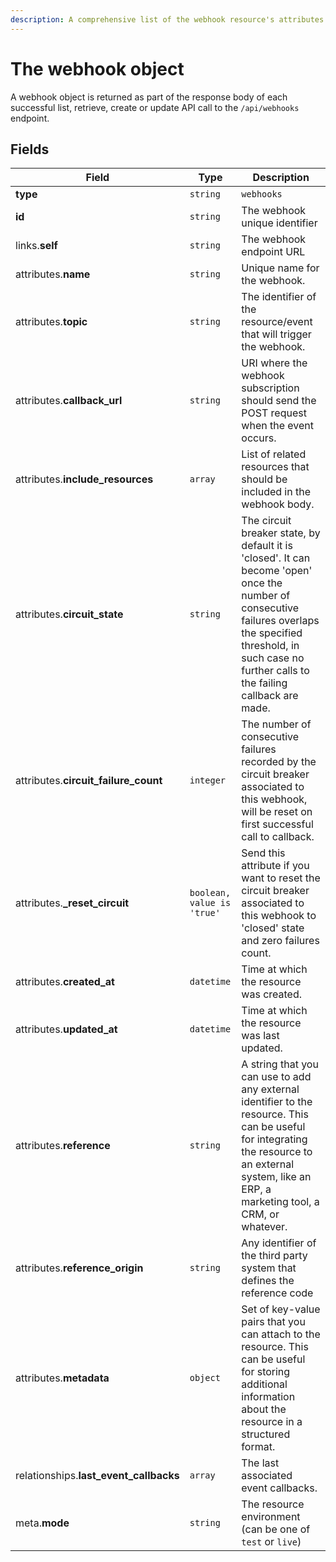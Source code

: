 ```yaml
---
description: A comprehensive list of the webhook resource's attributes and relationships
---
```


# The webhook object

A webhook object is returned as part of the response body of each successful list, retrieve, create or update API call to the `/api/webhooks` endpoint.

## Fields

| Field          | Type     | Description                                  |
| -------------- | -------- | -------------------------------------------- |
| **type**       | `string` | `webhooks`                        |
| **id**         | `string` | The webhook unique identifier  |
| links.**self** | `string` | The webhook endpoint URL       |
| attributes.**name** | `string` | Unique name for the webhook. |
| attributes.**topic** | `string` | The identifier of the resource/event that will trigger the webhook. |
| attributes.**callback_url** | `string` | URI where the webhook subscription should send the POST request when the event occurs. |
| attributes.**include_resources** | `array` | List of related resources that should be included in the webhook body. |
| attributes.**circuit_state** | `string` | The circuit breaker state, by default it is 'closed'. It can become 'open' once the number of consecutive failures overlaps the specified threshold, in such case no further calls to the failing callback are made. |
| attributes.**circuit_failure_count** | `integer` | The number of consecutive failures recorded by the circuit breaker associated to this webhook, will be reset on first successful call to callback. |
| attributes.**_reset_circuit** | `boolean, value is 'true'` | Send this attribute if you want to reset the circuit breaker associated to this webhook to 'closed' state and zero failures count. |
| attributes.**created_at** | `datetime` | Time at which the resource was created. |
| attributes.**updated_at** | `datetime` | Time at which the resource was last updated. |
| attributes.**reference** | `string` | A string that you can use to add any external identifier to the resource. This can be useful for integrating the resource to an external system, like an ERP, a marketing tool, a CRM, or whatever. |
| attributes.**reference_origin** | `string` | Any identifier of the third party system that defines the reference code |
| attributes.**metadata** | `object` | Set of key-value pairs that you can attach to the resource. This can be useful for storing additional information about the resource in a structured format. |
| relationships.**last_event_callbacks** | `array` | The last associated event callbacks. |
| meta.**mode** | `string` | The resource environment \(can be one of `test` or `live`\) |

